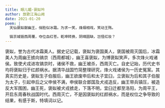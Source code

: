 ```yaml
---
title: 眼儿媚·褒姒吟
author: 放歌江海山阙
date: 2021-01-20
poem: |
  天仙褒姒献幽王，俏脸似冰霜。为求一笑，烽烟相戏，笑动王殇。

  镐京城毁西周覆，夺位血红苍。乾坤转换，阴晴圆缺，岂怪红妆？
---
```


褒姒，誉为古代冰霜美人。据史记记载，褒姒为褒国美人，褒国被周灭国后，冰霜美人为周幽王掳向镐京（西周都城），幽王喜褒姒，为博褒姒笑声，多次烽火戏诸侯。致使犬戎进攻镐京时，诸侯不救，幽王被杀，西周灭亡。自史记始，历代史书均将褒姒归于红颜祸水。据清华战国竹简整理研究，烽火戏诸侯为一历史冤案。其真实历史是，褒姒生子伯服后，幽王欲废申后和太子宜臼，立褒姒为后和其子伯服为太子，引起申后之父申侯不满，申侯联合鄫国及犬戎造反，幽王带兵镇压，被造反大军围困，幽王死，褒姒被犬戎掳走，下落不明，宜臼迁都至洛阳，为周平王，开启东周春秋战国时代。西周灭亡，不是因褒姒的红颜祸水，而是权位之争导致的结果，有感于斯，特填词以记。
